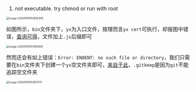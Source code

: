 1. not executable. try chmod or run with root

<img src="https://cdn.jsdelivr.net/gh/nymlc/picgo@master/uPic/1603092518006.png" alt="image-20201019152835445" style="zoom:50%;" />

如图所示，`bin`文件夹下，`yx`为入口文件，按理而言`yx cert`可执行，却报图中错误，[查询可得](https://github.com/tj/commander.js/issues/1041)，文件加上`.js`后缀即可

<img src="https://cdn.jsdelivr.net/gh/nymlc/picgo@master/uPic/1603092716752.png" alt="image-20201019153155009" style="zoom:50%;" />

然而还会有如上错误：`Error: ENOENT: no such file or directory`，我们只需要在`bin`文件夹下创建一个`yx`空文件夹即可，[来自于此](https://github.com/tj/commander.js/issues/527)，`.gitkeep`是因为`git`不能追踪空文件夹

<img src="https://cdn.jsdelivr.net/gh/nymlc/picgo@master/uPic/1603093157409.png" alt="image-20201019153913721" style="zoom:50%;" />

